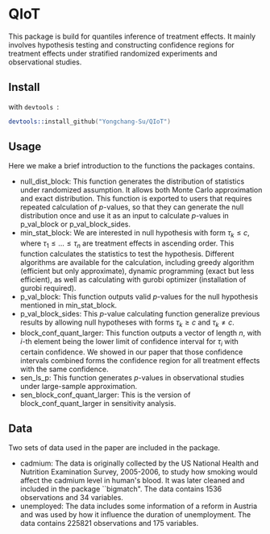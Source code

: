  # QIoT

This package is build for quantiles inference of treatment effects. It mainly involves hypothesis testing and constructing confidence regions for treatment effects under stratified randomized experiments and observational studies.

## Install
with `devtools `:
```S
devtools::install_github("Yongchang-Su/QIoT")
```


## Usage

Here we make a brief introduction to the functions the packages contains.

- null_dist_block: This function generates the distribution of statistics under randomized assumption. It allows both Monte Carlo approximation and exact distribution. This function is exported to users that requires repeated calculation of $p$-values, so that they can generate the null distribution once and use it as an input to calculate $p$-values in p_val_block or p_val_block_sides.
- min_stat_block: We are interested in null hypothesis with form $\tau_{k}\le c$, where $\tau_{1}\le \ldots \le \tau_{n}$ are treatment effects in ascending order. This function calculates the statistics to test the hypothesis. Different algorithms are available for the calculation, including greedy algorithm (efficient but only approximate), dynamic programming (exact but less efficient), as well as calculating with gurobi optimizer (installation of gurobi required).
- p_val_block: This function outputs valid $p$-values for the null hypothesis mentioned in min_stat_block.
- p_val_block_sides: This $p$-value calculating function generalize previous results by allowing null hypotheses with forms $\tau_{k}\ge c$ and $\tau_{k}\ne c$.
- block_conf_quant_larger: This function outputs a vector of length $n$, with $i$-th element being the lower limit of confidence interval for $\tau_{i}$ with certain confidence. We showed in our paper that those confidence intervals combined forms the confidence region for all treatment effects with the same confidence.
- sen_ls_p: This function generates $p$-values in observational studies under large-sample approximation.
- sen_block_conf_quant_larger: This is the version of block_conf_quant_larger in sensitivity analysis.

## Data
Two sets of data used in the paper are included in the package.

- cadmium: The data is originally collected by the US National Health and Nutrition Examination Survey, 2005-2006, to study how smoking would affect the cadmium level in human's blood. It was later cleaned and included in the package ``bigmatch". The data contains 1536 observations and 34 variables.
- unemployed: The data includes some information of a reform in Austria and was used by how it influence the duration of unemployment. The data contains 225821 observations and 175 variables.
